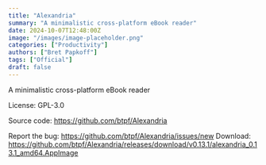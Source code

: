 ```yaml
---
title: "Alexandria"
summary: "A minimalistic cross-platform eBook reader"
date: 2024-10-07T12:48:00Z
image: "/images/image-placeholder.png"
categories: ["Productivity"]
authors: ["Bret Papkoff"]
tags: ["Official"]
draft: false
---
```


A minimalistic cross-platform eBook reader

License: GPL-3.0

Source code: <https://github.com/btpf/Alexandria>

Report the bug: <https://github.com/btpf/Alexandria/issues/new>
Download: <https://github.com/btpf/Alexandria/releases/download/v0.13.1/alexandria_0.13.1_amd64.AppImage>